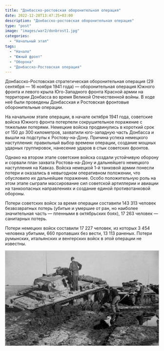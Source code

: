 ```yaml
---
title: "Донбасско-ростовская оборонительная операция"
date: 2022-12-28T13:47:25+03:00
description: "Донбасско-ростовская оборонительная операция"
type: "post"
image: "images/war2/donbrost1.jpg"
categories:
  - "Начальный этап"
tags:
  - "Начало"
  - "Южный фронт"
  - "Оборона"
  - "Донбасско-Ростовская операция"
---
```



Донбасско-Ростовская стратегическая оборонительная операция (29 сентября — 16 ноября 1941 года) — оборонительная операция Южного фронта и левого крыла Юго-Западного фронта Красной армии на территории Донбасса во время Великой Отечественной войны. В ходе неё были проведены Донбасская и Ростовская фронтовые оборонительные операции.

На начальном этапе операции, в начале октября 1941 года, советские войска Южного фронта потерпели сокрушительное поражение с тяжелыми потерями. Немецкие войска продвинулись в короткий срок от 150 до 300 километров, захватили юго-западную часть Донбасса и вышли на подступы к Ростову-на-Дону. Причина успеха немецкого наступления: правильный выбор времени операции, создание мощных ударных группировок, нанесение ударов в стык советских фронтов.

Однако на втором этапе советские войска создали устойчивую оборону и сорвали план захвата Ростова-на-Дону и дальнейшего немецкого наступления на Кавказ. Войска немецкой 1-й танковой армии понесли потери и оказались в невыгодном оперативном положении, что обусловило их дальнейшее поражение. Особо положительную роль на этом этапе сыграли массирование сил советской артиллерии и авиации на танкоопасных направлениях и создание единой противотанковой обороны.

Потери советских войск за время операции составили 143 313 человек безвозвратных потерь (убитые и умершие от ран, но наиболее значительная часть — пленными в октябрьских боях), 17 263 человек — санитарных потерь.

Потери немецких войск составили 17 227 человек, из которых 3 454 человека убитыми, 660 пропавших без вести, 13 113 раненых. Потери румынских, итальянских и венгерских войск в этой операции не известны.

![](../../../images/war2/donbrost2.jpg)